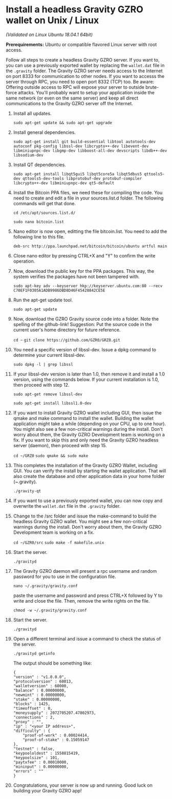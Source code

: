 # Install a headless Gravity GZRO wallet on Unix / Linux

_(Validated on Linux Ubuntu 18.04.1 64bit)_


**Prerequirements:**
	Ubuntu or compatible flavored Linux server with root access.
  
  Follow all steps to create a headless Gravity GZRO server. If you want to, you can use a previously exported wallet by replacing the `wallet.dat` file in the `.gravity` folder. The Gravity GZRO server needs access to the Internet on port 8333 for communication to other nodes. If you want to accesss the server through RPC, you need to open port 8332 (TCP) too. Be aware: Offering outside access to RPC will expose your server to outside brute-force attacks. You'll probably want to setup your application inside the same network (or even on the same server) and keep all direct communications to the Gravity GZRO server off the Internet.

1. Install all updates.

	`sudo apt-get update && sudo apt-get upgrade` 

2. Install general dependencies.

	`sudo apt-get install git build-essential libtool autotools-dev autoconf pkg-config libssl-dev libcrypto++-dev libevent-dev libminiupnpc-dev libgmp-dev libboost-all-dev devscripts libdb++-dev libsodium-dev`
	
3. Install QT dependencies.

	 `sudo apt-get install libqt5gui5 libqt5core5a libqt5dbus5 qttools5-dev qttools5-dev-tools libprotobuf-dev protobuf-compiler libcrypto++-dev libminiupnpc-dev qt5-default`

4. Install the Bitcoin PPA files, we need these for compiling the code. You need to create and edit a file in your sources.list.d folder. The following commands will get that done.

	`cd /etc/apt/sources.list.d/`
	
	`sudo nano bitcoin.list`

5. Nano editor is now open, editting the file bitcoin.list. You need to add the following line to this file.

	`deb-src http://ppa.launchpad.net/bitcoin/bitcoin/ubuntu artful main`

6. Close nano editor by pressing CTRL+X and "Y" to confirm the write operation.

7. Now, download the public key for the PPA packages. This way, the system verifies the packages have not been tampered with.

	`sudo apt-key adv --keyserver hkp://keyserver.ubuntu.com:80 --recv C70EF1F0305A1ADB9986DBD8D46F45428842CE5E`

8. Run the apt-get update tool.

	`sudo apt-get update`

9. Now, download the GZRO Gravity source code into a folder. Note the spelling of the github-link! Suggestion: Put the source code in the current user's home directory for future reference.

	`cd ~`
	`git clone https://github.com/GZR0/GRZ0.git`

10. You need a specific version of libssl-dev. Issue a dpkg command to determine your current libssl-dev.

	`sudo dpkg -l | grep libssl`

11. If your libssl-dev version is later than 1.0, then remove it and install a 1.0 version, using the commands below. If your current installation is 1.0, then proceed with step 12.
	
	`sudo apt-get remove libssl-dev`
	
	`sudo apt-get install libssl1.0-dev`
	
12. If you want to install Gravity GZRO wallet including GUI, then issue the qmake and make command to install the wallet. Building the wallet application might take a while (depending on your CPU, up to one hour). You might also see a few non-critical warnings during the install. Don't worry about them, the Gravity GZRO Development team is working on a fix. If you want to skip this and only need the Gravity GZRO headless server (daemon), then proceed with step 15. 

	`cd ~/GRZ0`
	`sudo qmake && sudo make` 
	
13. This completes the installation of the Gravity GZRO Wallet, including GUI. You can verify the install by starting the wallet application. That will also create the database and other application data in your home folder (~\.gravity).

	`./gravity-qt`

14. If you want to use a previously exported wallet, you can now copy and overwrite the `wallet.dat` file in the `.gravity` folder.

15. Change to the /src folder and issue the make-command to build the headless Gravity GZRO wallet. You might see a few non-critical warnings during the install. Don't worry about them, the Gravity GZRO Development team is working on a fix. 

	`cd ~/GZR0/src`
	`sudo make -f makefile.unix`
	
16. Start the server.

	`./gravityd`
	
17. The Gravity GZRO daemon will present a rpc username and random password for you to use in the configuration file. 
	
	`nano ~/.gravity/gravity.conf`
	
	paste the username and password and press CTRL+X followed by Y to write and close the file. Then, remove the write rights on the file.
	
	`chmod -w ~/.gravity/gravity.conf`
	
18. Start the server.

	`./gravityd`

19. Open a different terminal and issue a command to check the status of the server.

	`./gravityd getinfo`
	
	The output should be something like:
	
	```
	{
    "version" : "v1.0.0.0",
    "protocolversion" : 60013,
    "walletversion" : 60000,
    "balance" : 0.00000000,
    "newmint" : 0.00000000,
    "stake" : 0.00000000,
    "blocks" : 1425,
    "timeoffset" : 0,
    "moneysupply" : 2072705207.47802973,
    "connections" : 2,
    "proxy" : "",
    "ip" : "<your IP address>",
    "difficulty" : {
        "proof-of-work" : 0.00024414,
        "proof-of-stake" : 0.15059147
    },
    "testnet" : false,
    "keypoololdest" : 1558815419,
    "keypoolsize" : 101,
    "paytxfee" : 0.00010000,
    "mininput" : 0.00000000,
    "errors" : ""
	}
	```

20. Congratulations, your server is now up and running. Good luck on building your Gravity GZRO app!
